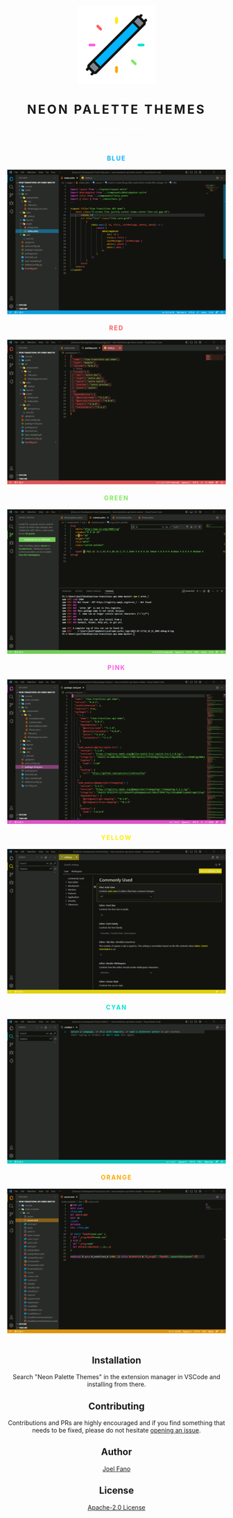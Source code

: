 <div align="center">

<img width="180px" height="auto" src="images/icon.png" />

<br>

<h1 style="border-bottom: none; text-transform: uppercase; letter-spacing: 4px";>Neon Palette Themes</h1>

<p style="letter-spacing: 0.5px"><span style="color: #fff"> - 7 different colors - </p>

<br>

<h4 style="letter-spacing: 2px; text-transform: uppercase; color: #03b4ff;">Blue</h4>
<img src="images/preview-1.png" />

<br>

<h4 style="letter-spacing: 2px; text-transform: uppercase; color: #ff5e5e;">Red</h4>
<img src="images/preview-2.png" />

<br>

<h4 style="letter-spacing: 2px; text-transform: uppercase; color: #7fe960;">Green</h4>
<img src="images/preview-3.png" />

<br>

<h4 style="letter-spacing: 2px; text-transform: uppercase; color: #ff5ce4;">Pink</h4>
<img src="images/preview-4.png" />

<br>

<h4 style="letter-spacing: 2px; text-transform: uppercase; color: #ffec03;">Yellow</h4>
<img src="images/preview-5.png" />

<br>

<h4 style="letter-spacing: 2px; text-transform: uppercase; color: #02e1d9;">Cyan</h4>
<img src="images/preview-6.png" />

<br>

<h4 style="letter-spacing: 2px; text-transform: uppercase; color: #fda703;">Orange</h4>
<img src="images/preview-7.png" />

<br>
<br>

## Installation

Search "Neon Palette Themes" in the extension manager in VSCode and installing from there.

## Contributing

Contributions and PRs are highly encouraged and if you find something that needs to be fixed, please do not hesitate [opening an issue](https://github.com/Jofa8/neon-palette-themes/issues/new).

## Author

[Joel Fano](https://github.com/Jofa8)

## License

[Apache-2.0 License](LICENSE)

</div>